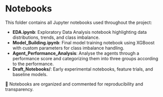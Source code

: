 # Notebooks

This folder contains all Jupyter notebooks used throughout the project:

- **EDA.ipynb**: Exploratory Data Analysis notebook highlighting data distributions, trends, and class imbalance.
- **Model_Building.ipynb**: Final model training notebook using XGBoost with custom parameters for class imbalance handling.
- **Agent_Performance_Analysis**: Analyse the agents through a performance score and categorizing them into three groups according to the performance.
- **Draft_Notebooks/**: Early experimental notebooks, feature trials, and baseline models.

📁 Notebooks are organized and commented for reproducibility and transparency.
